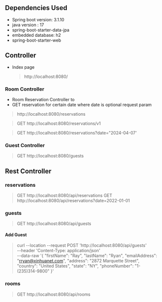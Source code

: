 ## Dependencies Used
- Spring boot version: 3.1.10
- java version : 17
- spring-boot-starter-data-jpa
- embedded database: h2
- spring-boot-starter-web


## Controller

- Index page
  > http://localhost:8080/
### Room Controller
- Room Reservation Controller to 
- GET reservation for certain date where date is optional request param
> http://localhost:8080/reservations

> GET http://localhost:8080/reservations/v1

> GET http://localhost:8080/reservations?date="2024-04-07'

### Guest Controller
> GET http://localhost:8080/guests



## Rest Controller
### reservations
> GET http://localhost:8080/api/reservations
> GET http://localhost:8080/api/reservations?date=2022-01-01
### guests
> GET http://localhost:8080/api/guests
#### Add Guest
>  curl --location --request POST 'http://localhost:8080/api/guests' \
--header 'Content-Type: application/json' \
--data-raw '{
"firstName": "Ray",
"lastName": "Ryan",
"emailAddress": "rryan@xinhuanet.com",
"address": "2872 Marquette Street",
"country": "United States",
"state": "NY",
"phoneNumber": "1-(235)314-9800"
}'
### rooms
> GET  http://localhost:8080/api/rooms
